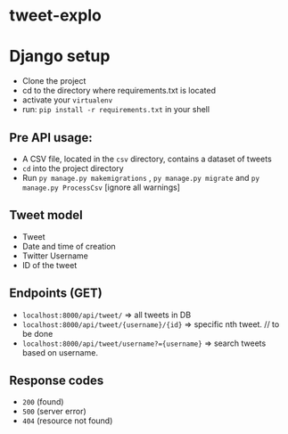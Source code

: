 # tweet-explo

# Django setup

- Clone the project
- cd to the directory where requirements.txt is located
- activate your `virtualenv`
- run: `pip install -r requirements.txt` in your shell


## Pre API usage:
- A CSV file, located in the `csv` directory, contains a dataset of tweets
- `cd` into the project directory
- Run `py manage.py makemigrations` , `py manage.py migrate` and `py manage.py ProcessCsv` [ignore all warnings]


## Tweet model
- Tweet
- Date and time of creation
- Twitter Username
- ID of the tweet

## Endpoints (GET)
- `localhost:8000/api/tweet/` => all tweets in DB
- `localhost:8000/api/tweet/{username}/{id}` => specific nth tweet. // to be done
- `localhost:8000/api/tweet/username?={username}` => search tweets based on username.

## Response codes
- `200` (found)
- `500` (server error)
- `404` (resource not found)







 
